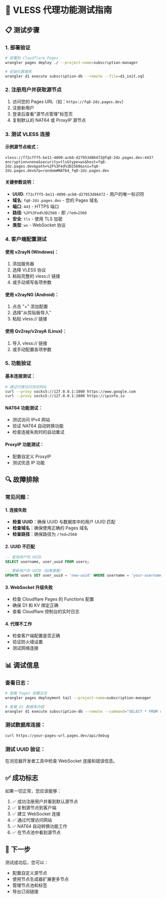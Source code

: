 # 🧪 VLESS 代理功能测试指南

## 📋 测试步骤

### 1. 部署验证
```bash
# 部署到 Cloudflare Pages
wrangler pages deploy ./ --project-name=subscription-manager

# 初始化数据库
wrangler d1 execute subscription-db --remote --file=d1_init.sql
```

### 2. 注册用户并获取源节点
1. 访问您的 Pages URL（如：`https://fq8-2dz.pages.dev`）
2. 注册新用户
3. 登录后查看"源节点管理"标签页
4. 复制默认的 NAT64 或 ProxyIP 源节点

### 3. 测试 VLESS 连接

#### 示例源节点格式：
```
vless://f72cfff5-be11-4890-acb8-d27953d86472@fq8-2dz.pages.dev:443?encryption=none&security=tls&type=ws&host=fq8-2dz.pages.dev&path=%2F%3Fed%3D2560&sni=fq8-2dz.pages.dev&fp=random#NAT64_fq8-2dz.pages.dev
```

#### 关键参数说明：
- **UUID**: `f72cfff5-be11-4890-acb8-d27953d86472` - 用户的唯一标识符
- **域名**: `fq8-2dz.pages.dev` - 您的 Pages 域名
- **端口**: `443` - HTTPS 端口
- **路径**: `%2F%3Fed%3D2560` - 即 `/?ed=2560`
- **安全**: `tls` - 使用 TLS 加密
- **类型**: `ws` - WebSocket 协议

### 4. 客户端配置测试

#### 使用 v2rayN (Windows)：
1. 添加服务器
2. 选择 VLESS 协议
3. 粘贴完整的 vless:// 链接
4. 或手动填写各项参数

#### 使用 v2rayNG (Android)：
1. 点击 "+" 添加配置
2. 选择"从剪贴板导入"
3. 粘贴 vless:// 链接

#### 使用 Qv2ray/v2rayA (Linux)：
1. 导入 vless:// 链接
2. 或手动配置各项参数

### 5. 功能验证

#### 基本连接测试：
```bash
# 通过代理访问测试网站
curl --proxy socks5://127.0.0.1:1080 https://www.google.com
curl --proxy socks5://127.0.0.1:1080 https://ipinfo.io
```

#### NAT64 功能测试：
- 测试访问 IPv4 网站
- 验证 NAT64 自动转换功能
- 检查连接失败时的自动重试

#### ProxyIP 功能测试：
- 配置自定义 ProxyIP
- 测试优选 IP 功能

## 🔍 故障排除

### 常见问题：

#### 1. 连接失败
- **检查 UUID**：确保 UUID 与数据库中的用户 UUID 匹配
- **检查域名**：确保使用正确的 Pages 域名
- **检查路径**：确保路径为 `/?ed=2560`

#### 2. UUID 不匹配
```sql
-- 查询用户的 UUID
SELECT username, user_uuid FROM users;

-- 更新用户的 UUID（如果需要）
UPDATE users SET user_uuid = 'new-uuid' WHERE username = 'your-username';
```

#### 3. WebSocket 升级失败
- 检查 Cloudflare Pages 的 Functions 配置
- 确保 D1 和 KV 绑定正确
- 查看 Cloudflare 控制台的实时日志

#### 4. 代理不工作
- 检查客户端配置是否正确
- 验证防火墙设置
- 测试网络连接

## 📊 调试信息

### 查看日志：
```bash
# 查看 Pages 部署日志
wrangler pages deployment tail --project-name=subscription-manager

# 查看 D1 数据库内容
wrangler d1 execute subscription-db --remote --command="SELECT * FROM users LIMIT 5;"
```

### 测试数据库连接：
```bash
curl https://your-pages-url.pages.dev/api/debug
```

### 测试 UUID 验证：
在浏览器开发者工具中检查 WebSocket 连接和错误信息。

## ✅ 成功标志

如果一切正常，您应该能够：
1. ✅ 成功注册用户并看到默认源节点
2. ✅ 复制源节点到客户端
3. ✅ 建立 WebSocket 连接
4. ✅ 通过代理访问网站
5. ✅ NAT64 自动转换功能工作
6. ✅ 在节点池中看到源节点

## 🚀 下一步

测试成功后，您可以：
- 配置自定义源节点
- 使用节点生成器扩展更多节点
- 管理节点池和标签
- 导出订阅链接